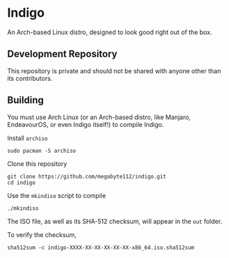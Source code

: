 # Indigo

An Arch-based Linux distro, designed to look good right out of the box.

## Development Repository

This repository is private and should not be shared with anyone other than its contributors.


## Building

You must use Arch Linux (or an Arch-based distro, like Manjaro, EndeavourOS, or even Indigo itself!) to compile Indigo.

Install `archiso`
```
sudo pacman -S archiso
```

Clone this repository
```
git clone https://github.com/megabyte112/indigo.git
cd indigo
```

Use the `mkindiso` script to compile
```
./mkindiso
```

The ISO file, as well as its SHA-512 checksum, will appear in the `out` folder.

To verify the checksum,
```
sha512sum -c indigo-XXXX-XX-XX-XX-XX-XX-x86_64.iso.sha512sum
```
